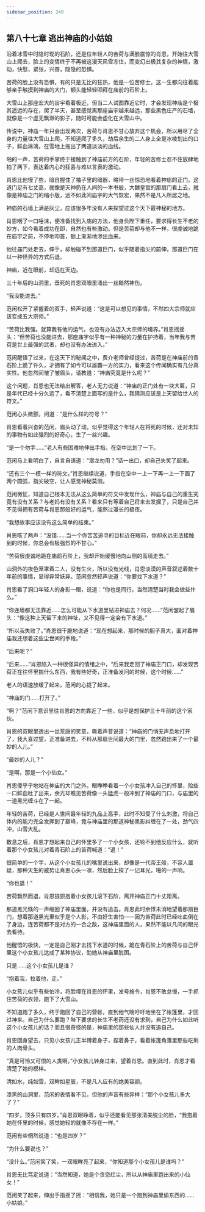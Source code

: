 ```yaml
---
sidebar_position: 240
---
```


## 第八十七章 **逃出神庙的小姑娘**

沿着冰雪中时隐时现的石阶，还是位年轻人的苦荷与满脸震惊的肖恩，开始往大雪山上爬去，脸上的变情终于不再被这漫天风雪冻住，而变幻出极其复杂的神情，激动，快慰，紧张，兴奋，隐隐的恐惧。

苦荷的脸上没有恐惧，有的只是无比的狂热，他是一位苦修士，这一生都向往着能够亲手触摸到神庙的大门，额头能轻轻叩拜在庙前的石阶上。

大雪山上那座宏大的宙宇看着极近，但当二人试图靠近它时，才会发现神庙是个极其遥远的存在，爬了半天，甚至感觉离那座庙宇越来越远，那些黑色庄严的石墙，就像是一个虚无飘渺的影子，随时可能会虚化在大雪山中。

传说中，神庙一年只会出现两次，苦荷与肖恩不甘心放弃这个机会，所以用尽了全身的力量往大雪山上爬，不知道爬了多久，劫后余生的二人身上全是冰棱划出的口子，鲜血淋漓，在雪地上拖出了两道淡淡的血线。

啪的一声，苦荷的手掌终于接触到了神庙前方的石阶，年轻的苦修士忍不住放肆地拍了两下，表达着内心的狂喜与难以言表的激动。

肖恩比他慢了些，暗自握住了袖子里的暗器，略带一丝惊恐地看着神庙的正门。这道门足有七丈高，就像是天神扔在人间的一本书般，大魏皇宫的那扇门看上去，就像是神庙之门的缩小版，远不如此间庙宇的大气恢宏，果然不是凡人所居之地。

神庙的石墙上满是灰尘，应该很多年没有人来探望过这个天下最神秘的地方。

肖恩咽了一口唾沫，便准备找到入庙的方法，他身负陛下重任，要求得长生不老的妙方，如今看着成功在即，自然也有些激动。但是苦荷却与他不一样，很虔诚地跪在庙宇之前，不停地叩首，额上渐渐地渗出血来。

他往庙门处走去，伸手，却触碰不到那道巨门，似乎随着指尖的前伸，那道巨门在以一种怪异的方式后退。

神庙，近在眼前，却远在天边。

三十年后的山洞里，垂死的肖恩双眼里涌出一丝黯然神伤。

“我没能进去。”

范闲松开了紧握着的双手，轻声说道：“这是可以想见的事情，不然四大宗师就应该变成五大宗师。”

“苦荷比我强。就算我有他的运气，也没有办法迈入大宗师的境界。”肖恩摇摇头：“但苦荷也没能进去，那座庙宇似乎有一种神秘的力量在护持着，当年我与苦荷是世上最强的武者，却也没有办法进入。”

范闲醒悟了过来，在这天下的秘闻之中，费介老师曾经提过，苦荷是在神庙前的青石阶上跪了许久，才拥有了如今可以雄霸一方的实力，看来这个传闻确实有几分真实性。他忽然间皱了皱眉头，请教道：“神庙究竟是什么呢？”

这个问题，肖恩也无法给出解答，老人无力说道：“神庙的正门处有一块大匾，只是年代已经十分久远了，看不清楚上面写的是什么，我猜测应该是上天留给世人的符文。”

范闲心头微颤，问道：“是什么样的符号？”

肖恩看着兴奋的范闲，眉头动了动，似乎觉得这个年轻人在将死的时候，还对未知的事物有如此强烈的好奇心，生了一丝兴趣。

“是一个勿字……”老人有些困难地伸出手指，在空中比划了一下。

范闲马上看明白了，自言自语道：“潜龙勿用？”话一出口，却自己失笑了起来。

“还有三个一模一样的符文。”肖恩继续说道，手指在空中一上一下再一上一下画了两个圆弧，指尖破空，让人感觉神秘莫测。

范闲微怔，知道自己根本无法从这么简单的符文中发现什么，神庙与自己的重生究竟有没有关系？与老妈有没有关系？看来只有等着自己将来去发掘了，只是自己并不见得拥有苦荷与肖恩那般好的运气，能熬过漫长的极夜。

“我想故事应该没有这么简单的结束。”

肖恩咳了两声：“没错……当一个你苦苦追寻的目标近在眼前，你却永远无法接触到的时候，你总会有极强烈的不甘心。”

“苦荷很虔诚地跪在庙前石阶上，我却开始缓慢地向山侧的高墙走去。”

山洞外的夜色笼罩着二人，没有生火，所以没有光线，肖恩淡漠的声音叙述着数十年前的事情，显得异常妖异。范闲忽然轻声说道：“你要找下水道？”

肖恩看了洞口年轻人的身影一眼，说道：“你也是同行，当然清楚当时我会做些什么。”

“你连墙都无法靠近……怎么可能从下水道里钻进神庙去？何况……”范闲皱起了眉头：“像这种上天留下来的神址，又不见得一定会有下水道。”

“所以我失败了。”肖恩很干脆地说道：“现在想起来，那时候的胆子真大，面对着神庙我还想着这些尘世间的手段。”

“后来呢？”

“后来……”肖恩陷入一种很怪异的情绪之中，“后来我走回了神庙正门口，却发现苦荷正在往怀里揣什么东西，我有些好奇，正准备发问的时候，这个时候……”

老人的语速放缓了起来，范闲的心提了起来。

“神庙的门……打开了。”

“啊？”范闲下意识里往肖恩的方向靠近了一些，似乎是想保护三十年前的这个家伙。

肖恩的双眼里透出一丝荒唐的笑意，嘶着声音说道：“神庙的门悄无声息地打开了，我大喜过望，正准备进去，不料从那扇世间最大的门里，忽然跑出来了一个最妙的人儿。”

“最妙的人儿？”

“是啊，那是一个小仙女。”

肖恩傻乎乎地站在神庙的大门之外，眼睁睁看着一个小女孩冲入自己的怀里，险些一口鲜血吐了出来，余光却瞧见苦荷像一头猛虎一般冲到了神庙的门口，与庙里的一道黑光缠斗在了一起。

年轻的苦荷，已经是人世间最年轻的九品上高手，此时不知受了什么刺激，将自己体内的能力完全发挥到了巅峰，竟与神庙里的那道神秘黑影纠缠在了一处，劲气四冲，山雪大乱。

数息之后，肖恩才想起来自己的怀里多了一个小女孩，还轮不到他反应什么，就听着那个小女孩儿对着青石阶上的苦荷喊道：“退！”

很简单的一个字，从这个小女孩儿的嘴里说出来，却像是一代帝王般，不容人置疑，那种天生的威势让肖恩心头一凛，然后脸上挨了一记耳光，啪的一声响。

“你也退！”

苦荷飘然而退，肖恩狼狈抱着小女孩儿滚下石阶，离开神庙正门十丈距离。

那道黑光倏的一声缩回了神庙里面，并没有追击。肖恩此时余悸未消地望着那扇巨门，想着那道黑光里似乎是个人影，不由好生害怕——因为苦荷此时已经吐血倒在了身边，连苦荷都不是对方的一合之敌，这神庙里面的人，果然不能以凡间的眼光去看待。

他醒悟的极快，一定是自己刚才去找下水道的时候，跪在青石阶上的苦荷与自己怀里这个小女孩儿达成了某种协议，助她从神庙里脱困。

只是……这个小女孩儿是谁？

“抱着我，拉着他，走。”

小女孩儿似乎有些怕冷，将脸埋在肖恩的怀里，发号施令，肖恩不敢怠慢，一手抓住苦荷的衣领，跑下了大雪山。

不知道跑了多久，终于跑回了自己的营帐，直到他气喘吁吁地坐在了帐篷里，才回过神来。自己为什么要跑？陛下要求的长生不老药还没有求到，自己为什么如此听这个小女孩儿的话？而且很奇怪的是，神庙里的那些仙人并没有追自己。

肖恩回身望去，只见小女孩儿正半蹲着身子，捏着鼻子，看着帐篷角落里那些吃剩的人肉骨头。

“真是可怜又可恨的人类啊。”小女孩儿转身过来，望着肖恩。直到此时，肖恩才看清楚了她的模样。

清如水，纯如雪，双眸如星辰，不是凡人应有的绝美容颜。

漆黑的山洞里，范闲的表情看不见，但他的声音有些异样：“那个小女孩儿多大了？”

“四岁，顶多只有四岁。”肖恩双眼睁着，似乎还能看见那张清美脱尘的脸，“我抱着她在怀里的时候，感觉她轻的就像不存在一样。”

范闲有些惘然说道：“也是四岁？”

“为什么要说也？”

“没什么。”范闲笑了笑，一双眼眸亮了起来，“你知道那个小女孩儿是谁吗？”

肖恩无比笃定说道：“当然知道，她是个贪恋红尘，所以从神庙里跑出来的小仙女！”

范闲笑了起来，伸出手指摇了摇：“相信我，她只是一个跑到神庙里偷东西的……小姑娘。”

